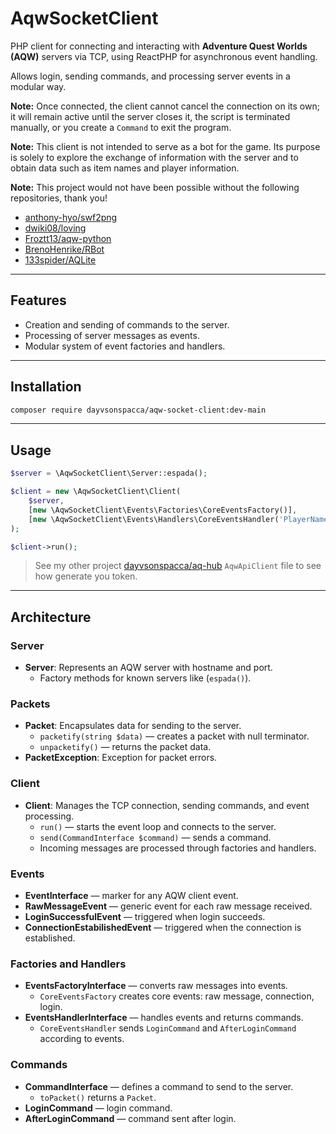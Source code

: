 # AqwSocketClient

PHP client for connecting and interacting with **Adventure Quest Worlds (AQW)** servers via TCP, using ReactPHP for asynchronous event handling.

Allows login, sending commands, and processing server events in a modular way.  

**Note:** Once connected, the client cannot cancel the connection on its own; it will remain active until the server closes it, the script is terminated manually, or you create a `Command` to exit the program.

**Note:** This client is not intended to serve as a bot for the game. Its purpose is solely to explore the exchange of information with the server and to obtain data such as item names and player information.

**Note:** This project would not have been possible without the following repositories, thank you!

- [anthony-hyo/swf2png](https://github.com/anthony-hyo/swf2png)  
- [dwiki08/loving](https://github.com/dwiki08/loving)  
- [Froztt13/aqw-python](https://github.com/Froztt13/aqw-python)  
- [BrenoHenrike/RBot](https://github.com/BrenoHenrike/RBot)  
- [133spider/AQLite](https://github.com/133spider/AQLite)


---

## **Features**

- Creation and sending of commands to the server.  
- Processing of server messages as events.  
- Modular system of event factories and handlers.

---

## **Installation**

```bash
composer require dayvsonspacca/aqw-socket-client:dev-main
```

---

## **Usage**

```php
$server = \AqwSocketClient\Server::espada();

$client = new \AqwSocketClient\Client(
    $server,
    [new \AqwSocketClient\Events\Factories\CoreEventsFactory()],
    [new \AqwSocketClient\Events\Handlers\CoreEventsHandler('PlayerName', 'Token')]
);

$client->run();
```
> See my other project [dayvsonspacca/aq-hub](https://github.com/dayvsonspacca/aq-hub) `AqwApiClient` file to see how generate you token.
---

## **Architecture**

### **Server**

- **Server**: Represents an AQW server with hostname and port.  
  - Factory methods for known servers like (`espada()`).

### **Packets**

- **Packet**: Encapsulates data for sending to the server.  
  - `packetify(string $data)` — creates a packet with null terminator.  
  - `unpacketify()` — returns the packet data.  
- **PacketException**: Exception for packet errors.

### **Client**

- **Client**: Manages the TCP connection, sending commands, and event processing.  
  - `run()` — starts the event loop and connects to the server.  
  - `send(CommandInterface $command)` — sends a command.  
  - Incoming messages are processed through factories and handlers.

### **Events**

- **EventInterface** — marker for any AQW client event.  
- **RawMessageEvent** — generic event for each raw message received.  
- **LoginSuccessfulEvent** — triggered when login succeeds.  
- **ConnectionEstabilishedEvent** — triggered when the connection is established.

### **Factories and Handlers**

- **EventsFactoryInterface** — converts raw messages into events.  
  - `CoreEventsFactory` creates core events: raw message, connection, login.  
- **EventsHandlerInterface** — handles events and returns commands.  
  - `CoreEventsHandler` sends `LoginCommand` and `AfterLoginCommand` according to events.

### **Commands**

- **CommandInterface** — defines a command to send to the server.  
  - `toPacket()` returns a `Packet`.  
- **LoginCommand** — login command.  
- **AfterLoginCommand** — command sent after login.
